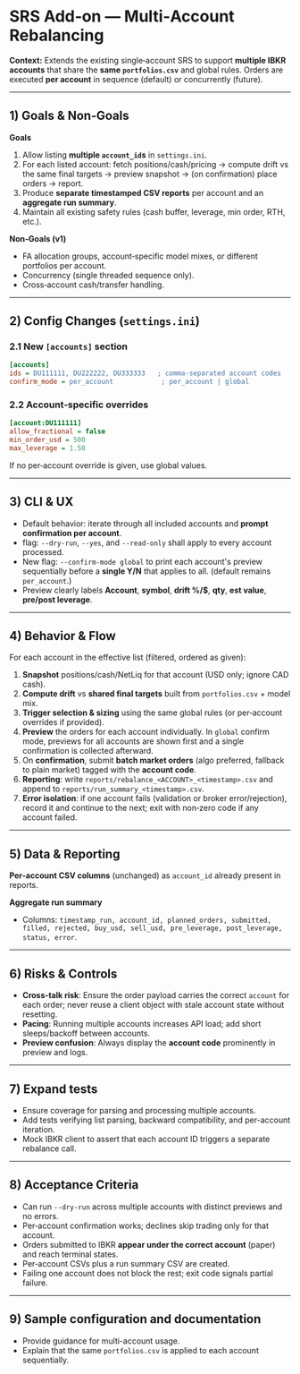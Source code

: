 # SRS Add‑on — Multi‑Account Rebalancing

**Context:** Extends the existing single‑account SRS to support **multiple IBKR accounts** that share the **same `portfolios.csv`** and global rules. Orders are executed **per account** in sequence (default) or concurrently (future).

---

## 1) Goals & Non‑Goals

**Goals**
1. Allow listing **multiple `account_id`s** in `settings.ini`.
2. For each listed account: fetch positions/cash/pricing → compute drift vs the same final targets → preview snapshot → (on confirmation) place orders → report.
3. Produce **separate timestamped CSV reports** per account and an **aggregate run summary**.
4. Maintain all existing safety rules (cash buffer, leverage, min order, RTH, etc.).

**Non‑Goals (v1)**
- FA allocation groups, account‑specific model mixes, or different portfolios per account.  
- Concurrency (single threaded sequence only).  
- Cross‑account cash/transfer handling.

---

## 2) Config Changes (`settings.ini`)

### 2.1 New `[accounts]` section
```ini
[accounts]
ids = DU111111, DU222222, DU333333   ; comma‑separated account codes
confirm_mode = per_account            ; per_account | global
```

### 2.2 Account‑specific overrides
```ini
[account:DU111111]
allow_fractional = false
min_order_usd = 500
max_leverage = 1.50
```
If no per‑account override is given, use global values.

---

## 3) CLI & UX

- Default behavior: iterate through all included accounts and **prompt confirmation per account**.
- flag: `--dry-run`, `--yes`, and `--read-only`  shall apply to every account processed.
- New flag: `--confirm-mode global` to print each account's preview sequentially before a **single Y/N** that applies to all. (default remains `per_account`.)
- Preview clearly labels **Account**, **symbol**, **drift %/$**, **qty**, **est value**, **pre/post leverage**.

---

## 4) Behavior & Flow

For each account in the effective list (filtered, ordered as given):
1. **Snapshot** positions/cash/NetLiq for that account (USD only; ignore CAD cash).
2. **Compute drift** vs **shared final targets** built from `portfolios.csv` + model mix.
3. **Trigger selection & sizing** using the same global rules (or per‑account overrides if provided).
4. **Preview** the orders for each account individually. In `global` confirm mode, previews for all accounts are shown first and a single confirmation is collected afterward.
5. On **confirmation**, submit **batch market orders** (algo preferred, fallback to plain market) tagged with the **account code**.
6. **Reporting**: write `reports/rebalance_<ACCOUNT>_<timestamp>.csv` and append to `reports/run_summary_<timestamp>.csv`.
7. **Error isolation**: if one account fails (validation or broker error/rejection), record it and continue to the next; exit with non‑zero code if any account failed.

---

## 5) Data & Reporting

**Per‑account CSV columns** (unchanged) as `account_id` already present in reports.

**Aggregate run summary**
- Columns: `timestamp_run, account_id, planned_orders, submitted, filled, rejected, buy_usd, sell_usd, pre_leverage, post_leverage, status, error`.

---

## 6) Risks & Controls
- **Cross‑talk risk**: Ensure the order payload carries the correct `account` for each order; never reuse a client object with stale account state without resetting.
- **Pacing**: Running multiple accounts increases API load; add short sleeps/backoff between accounts.
- **Preview confusion**: Always display the **account code** prominently in preview and logs.

---

## 7) Expand tests
- Ensure coverage for parsing and processing multiple accounts.
- Add tests verifying list parsing, backward compatibility, and per-account iteration.
- Mock IBKR client to assert that each account ID triggers a separate rebalance call.

---

## 8) Acceptance Criteria
- Can run `--dry-run` across multiple accounts with distinct previews and no errors.
- Per‑account confirmation works; declines skip trading only for that account.
- Orders submitted to IBKR **appear under the correct account** (paper) and reach terminal states.
- Per‑account CSVs plus a run summary CSV are created.
- Failing one account does not block the rest; exit code signals partial failure.

---

## 9) Sample configuration and documentation
- Provide guidance for multi-account usage.
- Explain that the same `portfolios.csv` is applied to each account sequentially.
